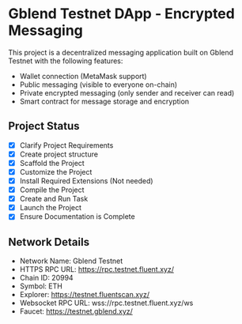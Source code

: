 

# Gblend Testnet DApp - Encrypted Messaging

This project is a decentralized messaging application built on Gblend Testnet with the following features:
- Wallet connection (MetaMask support)
- Public messaging (visible to everyone on-chain)
- Private encrypted messaging (only sender and receiver can read)
- Smart contract for message storage and encryption

## Project Status

- [x] Clarify Project Requirements
- [x] Create project structure 
- [x] Scaffold the Project
- [x] Customize the Project
- [x] Install Required Extensions (Not needed)
- [x] Compile the Project
- [x] Create and Run Task
- [x] Launch the Project
- [x] Ensure Documentation is Complete

## Network Details
- Network Name: Gblend Testnet
- HTTPS RPC URL: https://rpc.testnet.fluent.xyz/
- Chain ID: 20994
- Symbol: ETH
- Explorer: https://testnet.fluentscan.xyz/
- Websocket RPC URL: wss://rpc.testnet.fluent.xyz/ws
- Faucet: https://testnet.gblend.xyz/
